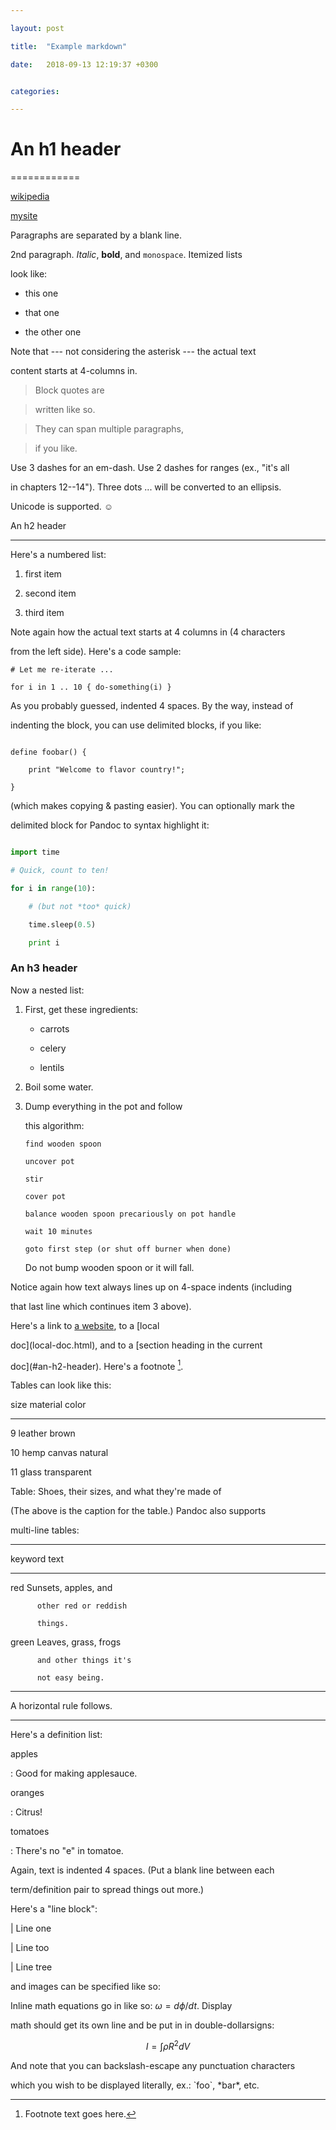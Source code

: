 ```yaml
---

layout: post

title:  "Example markdown"

date:   2018-09-13 12:19:37 +0300


categories: 

---
```


# An h1 header

============

[wikipedia](http://bit.do/exh6L)

[mysite](http://bit.do/mlgr)

Paragraphs are separated by a blank line.

2nd paragraph. *Italic*, **bold**, and `monospace`. Itemized lists

look like:

  * this one

  * that one

  * the other one

Note that --- not considering the asterisk --- the actual text

content starts at 4-columns in.

> Block quotes are

> written like so.

>

> They can span multiple paragraphs,

> if you like.

Use 3 dashes for an em-dash. Use 2 dashes for ranges (ex., "it's all

in chapters 12--14"). Three dots ... will be converted to an ellipsis.

Unicode is supported. ☺

An h2 header

------------

Here's a numbered list:

 1. first item

 2. second item

 3. third item

Note again how the actual text starts at 4 columns in (4 characters

from the left side). Here's a code sample:

    # Let me re-iterate ...

    for i in 1 .. 10 { do-something(i) }

As you probably guessed, indented 4 spaces. By the way, instead of

indenting the block, you can use delimited blocks, if you like:

~~~

define foobar() {

    print "Welcome to flavor country!";

}

~~~

(which makes copying & pasting easier). You can optionally mark the

delimited block for Pandoc to syntax highlight it:

~~~python

import time

# Quick, count to ten!

for i in range(10):

    # (but not *too* quick)

    time.sleep(0.5)

    print i

~~~

### An h3 header ###

Now a nested list:

 1. First, get these ingredients:

      * carrots

      * celery

      * lentils

 2. Boil some water.

 3. Dump everything in the pot and follow

    this algorithm:

        find wooden spoon

        uncover pot

        stir

        cover pot

        balance wooden spoon precariously on pot handle

        wait 10 minutes

        goto first step (or shut off burner when done)

    Do not bump wooden spoon or it will fall.

Notice again how text always lines up on 4-space indents (including

that last line which continues item 3 above).

Here's a link to [a website](http://foo.bar), to a [local

doc](local-doc.html), and to a [section heading in the current

doc](#an-h2-header). Here's a footnote [^1].

[^1]: Footnote text goes here.

Tables can look like this:

size  material      color

----  ------------  ------------

9     leather       brown

10    hemp canvas   natural

11    glass         transparent

Table: Shoes, their sizes, and what they're made of

(The above is the caption for the table.) Pandoc also supports

multi-line tables:

--------  -----------------------

keyword   text

--------  -----------------------

red       Sunsets, apples, and

          other red or reddish

          things.

green     Leaves, grass, frogs

          and other things it's

          not easy being.

--------  -----------------------

A horizontal rule follows.

***

Here's a definition list:

apples

  : Good for making applesauce.

oranges

  : Citrus!

tomatoes

  : There's no "e" in tomatoe.

Again, text is indented 4 spaces. (Put a blank line between each

term/definition pair to spread things out more.)

Here's a "line block":

| Line one

|   Line too

| Line tree

and images can be specified like so:

Inline math equations go in like so: $\omega = d\phi / dt$. Display

math should get its own line and be put in in double-dollarsigns:

$$I = \int \rho R^{2} dV$$

And note that you can backslash-escape any punctuation characters

which you wish to be displayed literally, ex.: \`foo\`, \*bar\*, etc.
